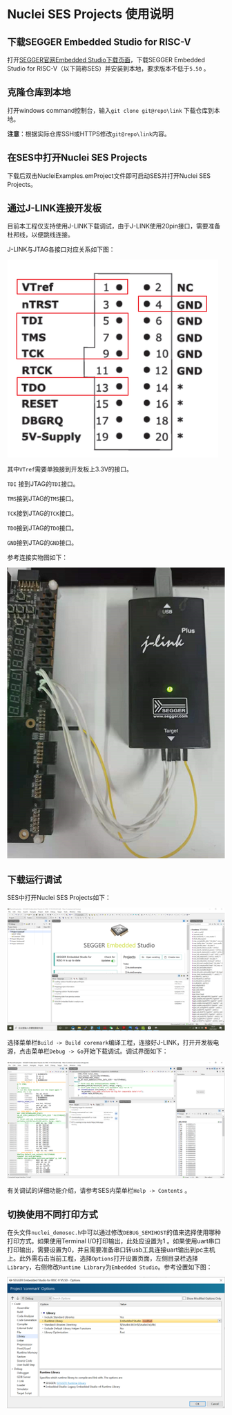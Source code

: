 # Nuclei SES Projects 使用说明

## 下载SEGGER Embedded Studio for RISC-V

打开[SEGGER官网Embedded Studio下载页面](https://www.segger.com/downloads/embedded-studio/)，下载SEGGER Embedded Studio for RISC-V（以下简称SES）并安装到本地，要求版本不低于`5.50` 。



## 克隆仓库到本地

打开windows command控制台，输入`git clone git@repo\link` 下载仓库到本地。

**注意**：根据实际仓库SSH或HTTPS修改`git@repo\link`内容。



## 在SES中打开Nuclei SES Projects

下载后双击NucleiExamples.emProject文件即可启动SES并打开Nuclei SES Projects。



## 通过J-LINK连接开发板

目前本工程仅支持使用J-LINK下载调试，由于J-LINK使用20pin接口，需要准备杜邦线，以便跳线连接。

J-LINK与JTAG各接口对应关系如下图：

![image-20210604182718502](doc\pictures\image-20210604112326536.png)

其中`VTref`需要单独接到开发板上3.3V的接口。

`TDI` 接到JTAG的`TDI`接口。

`TMS`接到JTAG的`TMS`接口。

`TCK`接到JTAG的`TCK`接口。

`TDO`接到JTAG的`TDO`接口。

`GND`接到JTAG的`GND`接口。

参考连接实物图如下：

![image-20210604183439857](doc\pictures\image-20210604183439857.png)



## 下载运行调试

SES中打开Nuclei SES Projects如下：

![image-20210604183730907](doc\pictures\image-20210604183730907.png)

选择菜单栏`Build -> Build coremark`编译工程，连接好J-LINK，打开开发板电源，点击菜单栏`Debug -> Go`开始下载调试。调试界面如下：

![image-20210604184203682](doc\pictures\image-20210604184203682.png)

有关调试的详细功能介绍，请参考SES内菜单栏`Help -> Contents` 。



## 切换使用不同打印方式

在头文件`nuclei_demosoc.h`中可以通过修改`DEBUG_SEMIHOST`的值来选择使用哪种打印方式。如果使用Terminal I/O打印输出，此处应设置为1 。如果使用uart串口打印输出，需要设置为0，并且需要准备串口转usb工具连接uart输出到pc主机上。此外需右击当前工程，选择`Options`打开设置页面，左侧目录栏选择`Library`，右侧修改`Runtime Library`为`Embedded Studio`。参考设置如下图：

![image-20210604185142208](doc\pictures\image-20210604185142208.png)
